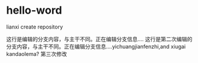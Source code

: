 # hello-word
lianxi create repository

这行是编辑的分支内容，与主干不同。正在编辑分支信息....
这行是第二次编辑的分支内容，与主干不同。正在编辑分支信息....yichuangjianfenzhi,and xiugai kandaolema?
第三次修改
